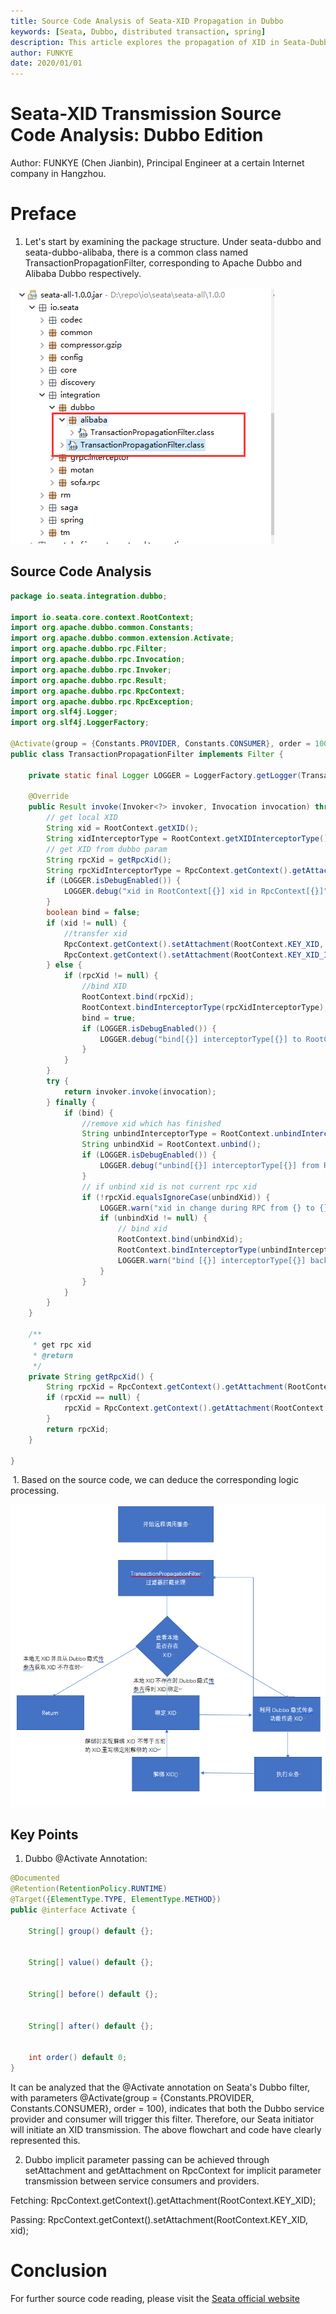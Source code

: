 ```yaml
---
title: Source Code Analysis of Seata-XID Propagation in Dubbo
keywords: [Seata, Dubbo, distributed transaction, spring]
description: This article explores the propagation of XID in Seata-Dubbo through source code analysis.
author: FUNKYE
date: 2020/01/01
---
```

# Seata-XID Transmission Source Code Analysis: Dubbo Edition

Author: FUNKYE (Chen Jianbin), Principal Engineer at a certain Internet company in Hangzhou.

# Preface

1. Let's start by examining the package structure. Under seata-dubbo and seata-dubbo-alibaba, there is a common class named TransactionPropagationFilter, corresponding to Apache Dubbo and Alibaba Dubbo respectively.

![20200101203229](/img/blog/20200101203229.png)

## Source Code Analysis
```java
package io.seata.integration.dubbo;

import io.seata.core.context.RootContext;
import org.apache.dubbo.common.Constants;
import org.apache.dubbo.common.extension.Activate;
import org.apache.dubbo.rpc.Filter;
import org.apache.dubbo.rpc.Invocation;
import org.apache.dubbo.rpc.Invoker;
import org.apache.dubbo.rpc.Result;
import org.apache.dubbo.rpc.RpcContext;
import org.apache.dubbo.rpc.RpcException;
import org.slf4j.Logger;
import org.slf4j.LoggerFactory;

@Activate(group = {Constants.PROVIDER, Constants.CONSUMER}, order = 100)
public class TransactionPropagationFilter implements Filter {

    private static final Logger LOGGER = LoggerFactory.getLogger(TransactionPropagationFilter.class);

    @Override
    public Result invoke(Invoker<?> invoker, Invocation invocation) throws RpcException {
        // get local XID
        String xid = RootContext.getXID();
        String xidInterceptorType = RootContext.getXIDInterceptorType();
        // get XID from dubbo param
        String rpcXid = getRpcXid();
        String rpcXidInterceptorType = RpcContext.getContext().getAttachment(RootContext.KEY_XID_INTERCEPTOR_TYPE);
        if (LOGGER.isDebugEnabled()) {
            LOGGER.debug("xid in RootContext[{}] xid in RpcContext[{}]", xid, rpcXid);
        }
        boolean bind = false;
        if (xid != null) {
            //transfer xid
            RpcContext.getContext().setAttachment(RootContext.KEY_XID, xid);
            RpcContext.getContext().setAttachment(RootContext.KEY_XID_INTERCEPTOR_TYPE, xidInterceptorType);
        } else {
            if (rpcXid != null) {
                //bind XID
                RootContext.bind(rpcXid);
                RootContext.bindInterceptorType(rpcXidInterceptorType);
                bind = true;
                if (LOGGER.isDebugEnabled()) {
                    LOGGER.debug("bind[{}] interceptorType[{}] to RootContext", rpcXid, rpcXidInterceptorType);
                }
            }
        }
        try {
            return invoker.invoke(invocation);
        } finally {
            if (bind) {
                //remove xid which has finished
                String unbindInterceptorType = RootContext.unbindInterceptorType();
                String unbindXid = RootContext.unbind();
                if (LOGGER.isDebugEnabled()) {
                    LOGGER.debug("unbind[{}] interceptorType[{}] from RootContext", unbindXid, unbindInterceptorType);
                }
                // if unbind xid is not current rpc xid
                if (!rpcXid.equalsIgnoreCase(unbindXid)) {
                    LOGGER.warn("xid in change during RPC from {} to {}, xidInterceptorType from {} to {} ", rpcXid, unbindXid, rpcXidInterceptorType, unbindInterceptorType);
                    if (unbindXid != null) {
                        // bind xid
                        RootContext.bind(unbindXid);
                        RootContext.bindInterceptorType(unbindInterceptorType);
                        LOGGER.warn("bind [{}] interceptorType[{}] back to RootContext", unbindXid, unbindInterceptorType);
                    }
                }
            }
        }
    }

    /**
     * get rpc xid
     * @return
     */
    private String getRpcXid() {
        String rpcXid = RpcContext.getContext().getAttachment(RootContext.KEY_XID);
        if (rpcXid == null) {
            rpcXid = RpcContext.getContext().getAttachment(RootContext.KEY_XID.toLowerCase());
        }
        return rpcXid;
    }

}
```

​	1. Based on the source code, we can deduce the corresponding logic processing.

![20200101213336](/img/blog/20200101213336.png)

## Key Points

1. Dubbo @Activate Annotation:


```java
@Documented
@Retention(RetentionPolicy.RUNTIME)
@Target({ElementType.TYPE, ElementType.METHOD})
public @interface Activate {
   
    String[] group() default {};

    
    String[] value() default {};

    
    String[] before() default {};

   
    String[] after() default {};

   
    int order() default 0;
}
```
It can be analyzed that the @Activate annotation on Seata's Dubbo filter, with parameters @Activate(group = {Constants.PROVIDER, Constants.CONSUMER}, order = 100), indicates that both the Dubbo service provider and consumer will trigger this filter. Therefore, our Seata initiator will initiate an XID transmission. The above flowchart and code have clearly represented this.

2. Dubbo implicit parameter passing can be achieved through setAttachment and getAttachment on RpcContext for implicit parameter transmission between service consumers and providers.

Fetching: RpcContext.getContext().getAttachment(RootContext.KEY_XID);

Passing: RpcContext.getContext().setAttachment(RootContext.KEY_XID, xid);

# Conclusion

For further source code reading, please visit the [Seata official website](https://seata.apache.org/)


